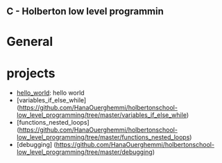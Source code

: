 ## C - Holberton low level programmin
# General
# projects
* [hello_world](https://github.com/HanaOuerghemmi/holbertonschool-low_level_programming/tree/master/hello_world): hello world
* [variables_if_else_while] (https://github.com/HanaOuerghemmi/holbertonschool-low_level_programming/tree/master/variables_if_else_while)
* [functions_nested_loops] (https://github.com/HanaOuerghemmi/holbertonschool-low_level_programming/tree/master/functions_nested_loops)
* [debugging] (https://github.com/HanaOuerghemmi/holbertonschool-low_level_programming/tree/master/debugging)
